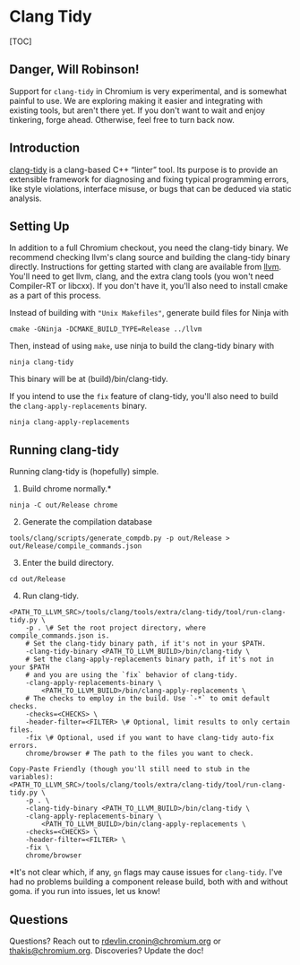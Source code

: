 # Clang Tidy

[TOC]

## Danger, Will Robinson!

Support for `clang-tidy` in Chromium is very experimental, and is somewhat
painful to use. We are exploring making it easier and integrating with existing
tools, but aren't there yet. If you don't want to wait and enjoy tinkering,
forge ahead. Otherwise, feel free to turn back now.

## Introduction

[clang-tidy](http://clang.llvm.org/extra/clang-tidy/) is a clang-based C++
“linter” tool. Its purpose is to provide an extensible framework for diagnosing
and fixing typical programming errors, like style violations, interface misuse,
or bugs that can be deduced via static analysis.

## Setting Up

In addition to a full Chromium checkout, you need the clang-tidy binary. We
recommend checking llvm's clang source and building the clang-tidy binary
directly. Instructions for getting started with clang are available from
[llvm](http://clang.llvm.org/get_started.html). You'll need to get llvm,
clang, and the extra clang tools (you won't need Compiler-RT or libcxx).
If you don't have it, you'll also need to install cmake as a part of this
process.

Instead of building with `"Unix Makefiles"`, generate build files for Ninja with
```
cmake -GNinja -DCMAKE_BUILD_TYPE=Release ../llvm
```

Then, instead of using `make`, use ninja to build the clang-tidy binary with
```
ninja clang-tidy
```

This binary will be at (build)/bin/clang-tidy.

If you intend to use the `fix` feature of clang-tidy, you'll also need to build
the `clang-apply-replacements` binary.
```
ninja clang-apply-replacements
```

## Running clang-tidy

Running clang-tidy is (hopefully) simple.
1.  Build chrome normally.\*
```
ninja -C out/Release chrome
```
2.  Generate the compilation database
```
tools/clang/scripts/generate_compdb.py -p out/Release > out/Release/compile_commands.json
```
3.  Enter the build directory.
```
cd out/Release
```
4.  Run clang-tidy.
```
<PATH_TO_LLVM_SRC>/tools/clang/tools/extra/clang-tidy/tool/run-clang-tidy.py \
    -p . \# Set the root project directory, where compile_commands.json is.
    # Set the clang-tidy binary path, if it's not in your $PATH.
    -clang-tidy-binary <PATH_TO_LLVM_BUILD>/bin/clang-tidy \
    # Set the clang-apply-replacements binary path, if it's not in your $PATH
    # and you are using the `fix` behavior of clang-tidy.
    -clang-apply-replacements-binary \
        <PATH_TO_LLVM_BUILD>/bin/clang-apply-replacements \
    # The checks to employ in the build. Use `-*` to omit default checks.
    -checks=<CHECKS> \
    -header-filter=<FILTER> \# Optional, limit results to only certain files.
    -fix \# Optional, used if you want to have clang-tidy auto-fix errors.
    chrome/browser # The path to the files you want to check.

Copy-Paste Friendly (though you'll still need to stub in the variables):
<PATH_TO_LLVM_SRC>/tools/clang/tools/extra/clang-tidy/tool/run-clang-tidy.py \
    -p . \
    -clang-tidy-binary <PATH_TO_LLVM_BUILD>/bin/clang-tidy \
    -clang-apply-replacements-binary \
        <PATH_TO_LLVM_BUILD>/bin/clang-apply-replacements \
    -checks=<CHECKS> \
    -header-filter=<FILTER> \
    -fix \
    chrome/browser
```

\*It's not clear which, if any, `gn` flags may cause issues for `clang-tidy`.
I've had no problems building a component release build, both with and without
goma. if you run into issues, let us know!

## Questions

Questions? Reach out to rdevlin.cronin@chromium.org or thakis@chromium.org.
Discoveries? Update the doc!
